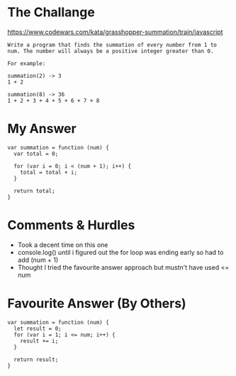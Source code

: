 # The Challange

https://www.codewars.com/kata/grasshopper-summation/train/javascript

```
Write a program that finds the summation of every number from 1 to num. The number will always be a positive integer greater than 0.

For example:

summation(2) -> 3
1 + 2

summation(8) -> 36
1 + 2 + 3 + 4 + 5 + 6 + 7 + 8
```

# My Answer

```
var summation = function (num) {
  var total = 0;
  
  for (var i = 0; i < (num + 1); i++) {
    total = total + i;
  } 
  
  return total;
}
```

# Comments & Hurdles

* Took a decent time on this one
* console.log() until i figured out the for loop was ending early so had to add (num + 1)
* Thought I tried the favourite answer approach but mustn't have used <= num

# Favourite Answer (By Others)
```
var summation = function (num) {
  let result = 0;
  for (var i = 1; i <= num; i++) {
    result += i;
  }
  
  return result;
}
```